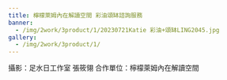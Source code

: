 ```yaml
---
title: 檸檬萊姆內在解讀空間 彩油頌缽諮詢服務
banner: 
  - /img/2work/3product/1/20230721Katie 彩油+頌缽LING2045.jpg
gallery:
  - /img/2work/3product/1/
---
```


攝影：足水日工作室 張筱翎
合作單位：檸檬萊姆內在解讀空間